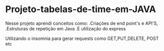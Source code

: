 # Projeto-tabelas-de-time-em-JAVA


Nesse projeto aprendi conceitos como: 
.Criações de end point's e API'S, 
.Estruturas de repetição em Java 
.E utilização do express

Utilizando o insomnia para gerar requests como GET,PUT,DELETE, POST etc
